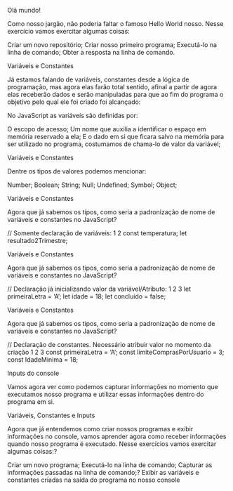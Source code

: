 Olá mundo!


Como nosso jargão, não poderia faltar o famoso Hello World nosso. Nesse exercício vamos exercitar algumas coisas:

Criar um novo repositório;
Criar nosso primeiro programa;
Executá-lo na linha de comando;
Obter a resposta na linha de comando.

Variáveis e Constantes


Já estamos falando de variáveis, constantes desde a lógica de programação, mas agora elas farão total sentido, afinal a partir de agora elas receberão dados e serão manipuladas para que ao fim do programa o objetivo pelo qual ele foi criado foi alcançado:

No JavaScript as variáveis são definidas por:

O escopo de acesso;
Um nome que auxilia a identificar o espaço em memória reservado a ela;
E o dado em si que ficara salvo na memória para ser utilizado no programa, costumamos de chama-lo de valor da variável;

Variáveis e Constantes


Dentre os tipos de valores podemos mencionar:

Number;
Boolean;
String;
Null;
Undefined;
Symbol;
Object;

Variáveis e Constantes


Agora que já sabemos os tipos, como seria a padronização de nome de variáveis e constantes no JavaScript?

// Somente declaração de variáveis:
1
2
const temperatura;
let resultado2Trimestre;

Variáveis e Constantes


Agora que já sabemos os tipos, como seria a padronização de nome de variáveis e constantes no JavaScript?

// Declaração já inicializando valor da variável/Atributo:
1
2
3
let primeiraLetra = ‘A’;
let idade = 18;
let concluido = false;

Variáveis e Constantes


Agora que já sabemos os tipos, como seria a padronização de nome de variáveis e constantes no JavaScript?

// Declaração de constantes. Necessário atribuir valor no momento da criação
1
2
3
const primeiraLetra = ‘A’;
const limiteComprasPorUsuario = 3;
const IdadeMinima = 18;

Inputs do console


Vamos agora ver como podemos capturar informações no momento que executamos nosso programa e utilizar essas informações dentro do programa em si.



Variáveis, Constantes e Inputs


Agora que já entendemos como criar nossos programas e exibir informações no console, vamos aprender agora como receber informações quando nosso programa é executado. Nesse exercícios vamos exercitar algumas coisas:?

Criar um novo programa;
Executá-lo na linha de comando;
Capturar as informações passadas na linha de comando;?
Exibir as variáveis e constantes criadas na saída do programa no nosso console